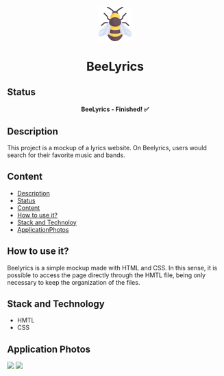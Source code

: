 <p align="center">
	<img src="./Images/logo.png" width="80">
</p>

<h1 align="center">BeeLyrics</h1>

## Status

<h4 align="center"> 
	BeeLyrics - Finished! ✅
</h4>

## Description

This project is a mockup of a lyrics website. On Beelyrics, users would search for their favorite music and bands.


## Content

- [Description](#description)
- [Status](#status)
- [Content](#content)
- [How to use it?](#how-to-use-it)
- [Stack and Technoloy](#stack-and-technology)
- [ApplicationPhotos](#application-photos)

## How to use it?

Beelyrics is a simple mockup made with HTML and CSS. In this sense, it is possible to access the page directly through the HMTL file, being only necessary to keep the organization of the files.

## Stack and Technology

- HMTL
- CSS 

## Application Photos

<img src="./assets/Images/Bee01.PNG">
<img src="./assets/Images/Bee02.PNG">

